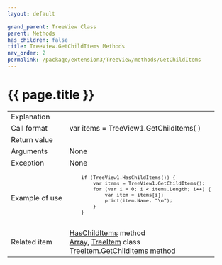 ```yaml
---
layout: default

grand_parent: TreeView Class
parent: Methods
has_children: false
title: TreeView.GetChildItems Methods
nav_order: 2
permalink: /package/extension3/TreeView/methods/GetChildItems
---
```

# {{ page.title }}

<table>
  <tr>
    <td>Explanation</td>
    <td colspan="2"></td>
  </tr>
  <tr>
    <td>Call format</td>
    <td colspan="2">var items = TreeView1.GetChildItems( )</td>
  </tr>
  <tr>
    <td>Return value</td>
    <td colspan="2"></td>
  </tr>  
  <tr>
    <td>Arguments</td>
    <td colspan="2">None</td>
  </tr>
  <tr>
    <td>Exception</td>
    <td colspan="2">None</td>
  </tr>
  <tr>
    <td>Example of use</td>
    <td colspan="2"><code><pre>
    if (TreeView1.HasChildItems()) {
        var items = TreeView1.GetChildItems();
        for (var i = 0; i < items.Length; i++) {
            var item = items[i];
            print(item.Name, "\n");
        }
    }
    </pre></code></td>
  </tr>
  <tr>
    <td>Related item</td>
    <td colspan="2"><a href="/package/extension3/TreeView/methods/HasChildItems">HasChildItems</a> method<br><a href="/package/system/Array">Array</a>, <a href="/package/extension3/TreeItem">TreeItem</a> class<br><a href="/package/extension3/treeitem/methods/GetChildItems">TreeItem.GetChildItems</a> method</td>
  </tr>
</table>